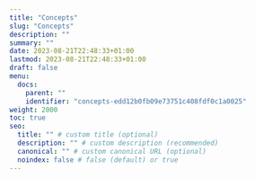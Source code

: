 ```yaml
---
title: "Concepts"
slug: "Concepts"
description: ""
summary: ""
date: 2023-08-21T22:48:33+01:00
lastmod: 2023-08-21T22:48:33+01:00
draft: false
menu:
  docs:
    parent: ""
    identifier: "concepts-edd12b0fb09e73751c408fdf0c1a0025"
weight: 2000
toc: true
seo:
  title: "" # custom title (optional)
  description: "" # custom description (recommended)
  canonical: "" # custom canonical URL (optional)
  noindex: false # false (default) or true
---
```


